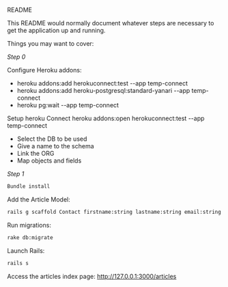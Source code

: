 README

This README would normally document whatever steps are necessary to get the
application up and running.

Things you may want to cover:

*Step 0*

Configure Heroku addons:

- heroku addons:add herokuconnect:test --app temp-connect
- heroku addons:add heroku-postgresql:standard-yanari --app temp-connect
- heroku pg:wait --app temp-connect

Setup heroku Connect
heroku addons:open herokuconnect:test --app temp-connect
- Select the DB to be used
- Give a name to the schema
- Link the ORG
- Map objects and fields


*Step 1*
```bash
Bundle install
```

Add the Article Model:
```bash
rails g scaffold Contact firstname:string lastname:string email:string
```

Run migrations:
```bash
rake db:migrate
```

Launch Rails:
```bash
rails s
```

Access the articles index page:
http://127.0.0.1:3000/articles
